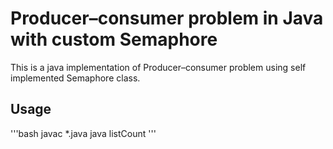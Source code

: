 # Producer–consumer problem in Java with custom Semaphore
This is a java implementation of Producer–consumer problem using self implemented Semaphore class. 
## Usage
'''bash
javac *.java
java listCount
'''

